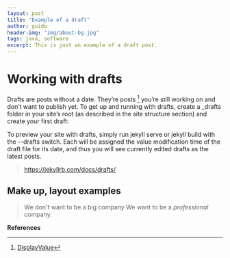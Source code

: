 ```yaml
---
layout: post
title: "Example of a draft"
author: guido
header-img: "img/about-bg.jpg"
tags: java, software
excerpt: This is just an example of a draft post.
---
```

# Working with drafts

Drafts are posts without a date.  They’re posts [^key] you’re still working on and don’t want to publish yet. To get up and running with drafts, create a _drafts folder in your site’s root (as described in the site structure section) and create your first draft:

To preview your site with drafts, simply run jekyll serve or jekyll build with the --drafts switch. Each will be assigned the value modification time of the draft file for its date, and thus you will see currently edited drafts as the latest posts.

> https://jekyllrb.com/docs/drafts/

## Make up, layout examples

> We don't want to be a big company We want to be a _professional_ company.

**References**

[^key]: [DisplayValue](http://www.url.be)